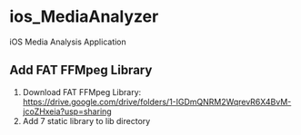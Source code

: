 # ios_MediaAnalyzer
iOS Media Analysis Application

## Add FAT FFMpeg Library
1. Download FAT FFMpeg Library: https://drive.google.com/drive/folders/1-IGDmQNRM2WqrevR6X4BvM-jcoZHxeia?usp=sharing
2. Add 7 static library to lib directory